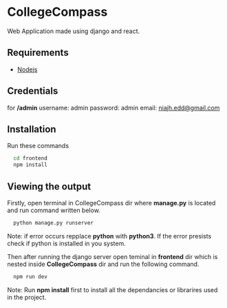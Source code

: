# CollegeCompass

Web Application made using django and react.

## Requirements

- [Nodejs](https://nodejs.org/en)

## Credentials

for **/admin**
username: admin
password: admin
email: niajh.edd@gmail.com

## Installation

Run these commands

```bash
  cd frontend
  npm install

```

## Viewing the output

Firstly, open terminal in CollegeCompass dir where **manage.py** is located and run command written below.

```bash
  python manage.py runserver
```

Note: if error occurs repplace **python** with **python3**. If the error presists check if python is installed in you system.

Then after running the django server open teminal in **frontend** dir which is nested inside
**CollegeCompass** dir and run the following command.

```bash
  npm run dev
```

Note: Run **npm install** first to install all the dependancies or librarires used in the project.
